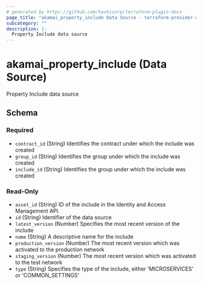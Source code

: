 ```yaml
---
# generated by https://github.com/hashicorp/terraform-plugin-docs
page_title: "akamai_property_include Data Source - terraform-provider-akamai"
subcategory: ""
description: |-
  Property Include data source
---
```


# akamai_property_include (Data Source)

Property Include data source



<!-- schema generated by tfplugindocs -->
## Schema

### Required

- `contract_id` (String) Identifies the contract under which the include was created
- `group_id` (String) Identifies the group under which the include was created
- `include_id` (String) Identifies the group under which the include was created

### Read-Only

- `asset_id` (String) ID of the include in the Identity and Access Management API.
- `id` (String) Identifier of the data source
- `latest_version` (Number) Specifies the most recent version of the include
- `name` (String) A descriptive name for the include
- `production_version` (Number) The most recent version which was activated to the production network
- `staging_version` (Number) The most recent version which was activated to the test network
- `type` (String) Specifies the type of the include, either 'MICROSERVICES' or 'COMMON_SETTINGS'
